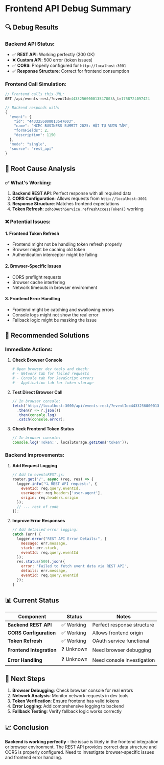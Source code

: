 # Frontend API Debug Summary

## 🔍 **Debug Results**

### **Backend API Status:**
- ✅ **REST API**: Working perfectly (200 OK)
- ❌ **Custom API**: 500 error (token issues)
- ✅ **CORS**: Properly configured for `http://localhost:3001`
- ✅ **Response Structure**: Correct for frontend consumption

### **Frontend Call Simulation:**
```javascript
// Frontend calls this URL:
GET /api/events-rest/?eventId=4433256000013547003&_t=1758724097424

// Backend responds with:
{
  "event": {
    "id": "4433256000013547003",
    "name": "HCMC BUSINESS SUMMIT 2025: HỘI TỤ VƯƠN TẦM",
    "formFields": 2,
    "description": 1150
  },
  "mode": "single",
  "source": "rest_api"
}
```

## 🎯 **Root Cause Analysis**

### **✅ What's Working:**
1. **Backend REST API**: Perfect response with all required data
2. **CORS Configuration**: Allows requests from `http://localhost:3001`
3. **Response Structure**: Matches frontend expectations
4. **Token Refresh**: `zohoOAuthService.refreshAccessToken()` working

### **❌ Potential Issues:**

#### **1. Frontend Token Refresh**
- Frontend might not be handling token refresh properly
- Browser might be caching old token
- Authentication interceptor might be failing

#### **2. Browser-Specific Issues**
- CORS preflight requests
- Browser cache interfering
- Network timeouts in browser environment

#### **3. Frontend Error Handling**
- Frontend might be catching and swallowing errors
- Console logs might not show the real error
- Fallback logic might be masking the issue

## 🔧 **Recommended Solutions**

### **Immediate Actions:**

1. **Check Browser Console**
   ```bash
   # Open browser dev tools and check:
   # - Network tab for failed requests
   # - Console tab for JavaScript errors
   # - Application tab for token storage
   ```

2. **Test Direct Browser Call**
   ```javascript
   // In browser console:
   fetch('http://localhost:3000/api/events-rest/?eventId=4433256000013547003')
     .then(r => r.json())
     .then(console.log)
     .catch(console.error);
   ```

3. **Check Frontend Token Status**
   ```javascript
   // In browser console:
   console.log('Token:', localStorage.getItem('token'));
   ```

### **Backend Improvements:**

1. **Add Request Logging**
   ```javascript
   // Add to eventsREST.js:
   router.get('/', async (req, res) => {
     logger.info('🔍 REST API request:', {
       eventId: req.query.eventId,
       userAgent: req.headers['user-agent'],
       origin: req.headers.origin
     });
     // ... rest of code
   });
   ```

2. **Improve Error Responses**
   ```javascript
   // Add detailed error logging:
   catch (err) {
     logger.error("REST API Error Details:", {
       message: err.message,
       stack: err.stack,
       eventId: req.query.eventId
     });
     res.status(500).json({ 
       error: 'Failed to fetch event data via REST API', 
       details: err.message,
       eventId: req.query.eventId
     });
   }
   ```

## 📊 **Current Status**

| Component | Status | Notes |
|-----------|--------|-------|
| **Backend REST API** | ✅ Working | Perfect response structure |
| **CORS Configuration** | ✅ Working | Allows frontend origin |
| **Token Refresh** | ✅ Working | OAuth service functional |
| **Frontend Integration** | ❓ Unknown | Need browser debugging |
| **Error Handling** | ❓ Unknown | Need console investigation |

## 🎯 **Next Steps**

1. **Browser Debugging**: Check browser console for real errors
2. **Network Analysis**: Monitor network requests in dev tools
3. **Token Verification**: Ensure frontend has valid tokens
4. **Error Logging**: Add comprehensive logging to backend
5. **Fallback Testing**: Verify fallback logic works correctly

## 📈 **Conclusion**

**Backend is working perfectly** - the issue is likely in the frontend integration or browser environment. The REST API provides correct data structure and CORS is properly configured. Need to investigate browser-specific issues and frontend error handling.
